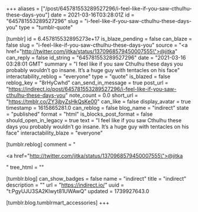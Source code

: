 +++
aliases = ["/post/645781553289527296/i-feel-like-if-you-saw-cthulhu-these-days-you"]
date = 2021-03-16T03:28:01Z
id = "645781553289527296"
slug = "i-feel-like-if-you-saw-cthulhu-these-days-you"
type = "tumblr-quote"

[tumblr]
id = 6.457815532895273e+17
is_blaze_pending = false
can_blaze = false
slug = "i-feel-like-if-you-saw-cthulhu-these-days-you"
source = "<a href=\"http://twitter.com/jitka/status/1370968579450007555\">@jitka</a>"
can_reply = false
id_string = "645781553289527296"
date = "2021-03-16 03:28:01 GMT"
summary = "I feel like if you saw Cthulhu these days you probably wouldn’t go insane. It’s a huge guy with tentacles on his face"
interactability_reblog = "everyone"
type = "quote"
is_blazed = false
reblog_key = "8rHyCwhd"
can_send_in_message = true
post_url = "https://indirect.io/post/645781553289527296/i-feel-like-if-you-saw-cthulhu-these-days-you"
note_count = 0.0
short_url = "https://tmblr.co/ZY3jbyZsHkQsKe00"
can_like = false
display_avatar = true
timestamp = 1615865281.0
can_reblog = false
blog_name = "indirect"
state = "published"
format = "html"
is_blocks_post_format = false
should_open_in_legacy = true
text = "I feel like if you saw Cthulhu these days you probably wouldn&rsquo;t go insane. It&rsquo;s a huge guy with tentacles on his face"
interactability_blaze = "everyone"

[tumblr.reblog]
comment = "<p><a href=\"http://twitter.com/jitka/status/1370968579450007555\">@jitka</a></p>"
tree_html = ""

[tumblr.blog]
can_show_badges = false
name = "indirect"
title = "indirect"
description = ""
url = "https://indirect.io/"
uuid = "t:PgyUJU3SA2Klwyt81UWAwQ"
updated = 1739927643.0

[tumblr.blog.tumblrmart_accessories]
+++
